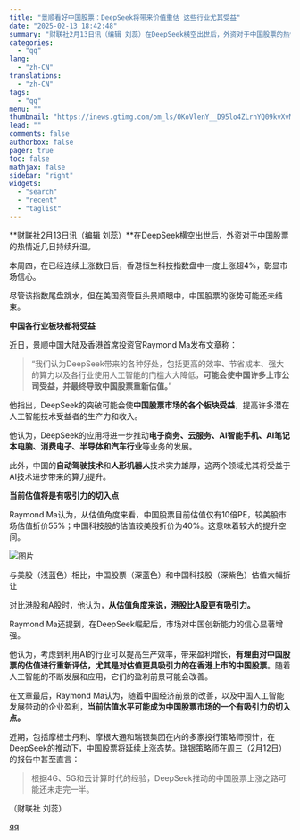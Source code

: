 ```yaml
---
title: "景顺看好中国股票：DeepSeek将带来价值重估 这些行业尤其受益"
date: "2025-02-13 18:42:48"
summary: "财联社2月13日讯（编辑 刘蕊）在DeepSeek横空出世后，外资对于中国股票的热情近几日持续升温。..."
categories:
  - "qq"
lang:
  - "zh-CN"
translations:
  - "zh-CN"
tags:
  - "qq"
menu: ""
thumbnail: "https://inews.gtimg.com/om_ls/OKoVlenY__D95lo4ZLrhYQ09kvXvMtu-_Vz5JZa5aKZTYAA_640360/0"
lead: ""
comments: false
authorbox: false
pager: true
toc: false
mathjax: false
sidebar: "right"
widgets:
  - "search"
  - "recent"
  - "taglist"
---
```


**财联社2月13日讯（编辑 刘蕊）**在DeepSeek横空出世后，外资对于中国股票的热情近几日持续升温。

本周四，在已经连续上涨数日后，香港恒生科技指数盘中一度上涨超4%，彰显市场信心。

尽管该指数尾盘跳水，但在美国资管巨头景顺眼中，中国股票的涨势可能还未结束。

**中国各行业板块都将受益**

近日，景顺中国大陆及香港首席投资官Raymond Ma发布文章称：

> “我们认为DeepSeek带来的各种好处，包括更高的效率、节省成本、强大的算力以及各行业使用人工智能的门槛大大降低，**可能会使中国许多上市公司受益，并最终导致中国股票重新估值。**”

他指出，DeepSeek的突破可能会使**中国股票市场的各个板块受益**，提高许多潜在人工智能技术受益者的生产力和收入。

他认为，DeepSeek的应用将进一步推动**电子商务、云服务、AI智能手机、AI笔记本电脑、消费电子、半导体和汽车行业**等业务的发展。

此外，中国的**自动驾驶技术**和**人形机器人**技术实力雄厚，这两个领域尤其将受益于AI技术进步带来的算力提升。

**当前估值将是有吸引力的切入点**

Raymond Ma认为，从估值角度来看，中国股票目前估值仅有10倍PE，较美股市场估值折价55%；中国科技股的估值较美股折价为40%。这意味着较大的提升空间。

![图片](https://inews.gtimg.com/om_bt/OKGu8F2yGhejb5acloTd1Qt3LqMHKvZ9ITOQvfDijVn1kAA/641)

与美股（浅蓝色）相比，中国股票（深蓝色）和中国科技股（深紫色）估值大幅折让

对比港股和A股时，他认为，**从估值角度来说，港股比A股更有吸引力。**

Raymond Ma还提到，在DeepSeek崛起后，市场对中国创新能力的信心显著增强。

他认为，考虑到利用AI的行业可以提高生产效率，带来盈利增长，**有理由对中国股票的估值进行重新评估，尤其是对估值更具吸引力的在香港上市的中国股票**。随着人工智能的不断发展和应用，它们的盈利前景可能会改善。

在文章最后，Raymond Ma认为，随着中国经济前景的改善，以及中国人工智能发展带动的企业盈利，**当前估值水平可能成为中国股票市场的一个有吸引力的切入点。**

近期，包括摩根士丹利、摩根大通和瑞银集团在内的多家投行策略师预计，在DeepSeek的推动下，中国股票将延续上涨态势。瑞银策略师在周三（2月12日）的报告中甚至直言：

> 根据4G、5G和云计算时代的经验，DeepSeek推动的中国股票上涨之路可能还未走完一半。

（财联社 刘蕊）

[qq](https://new.qq.com/rain/a/20250213A06W0X00)

